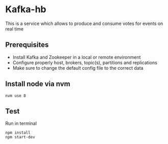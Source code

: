 # Kafka-hb
This is a service which allows to produce and consume votes for events on real time

## Prerequisites
- Install Kafka and Zookeeper in a local or remote environment
- Configure properly host, brokers, topic(s), partitions and replications
- Make sure to change the default config file to the correct data

## Install node via nvm
`nvm use 8`

## Test
Run in terminal 
```
npm install
npm start-dev
```